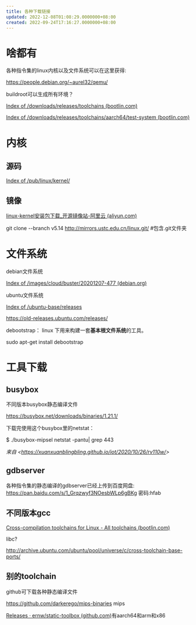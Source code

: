 ```yaml
---
title: 各种下载链接
updated: 2022-12-08T01:08:29.0000000+08:00
created: 2022-09-24T17:16:27.0000000+08:00
---
```


# 啥都有
各种指令集的linux内核以及文件系统可以在这里获得:

 <https://people.debian.org/~aurel32/qemu/>

buildroot可以生成所有环境？

[Index of /downloads/releases/toolchains (bootlin.com)](https://toolchains.bootlin.com/downloads/releases/toolchains/)

[Index of /downloads/releases/toolchains/aarch64/test-system (bootlin.com)](https://toolchains.bootlin.com/downloads/releases/toolchains/aarch64/test-system/)
# 内核
## 源码
[Index of /pub/linux/kernel/](https://mirrors.edge.kernel.org/pub/linux/kernel/)
## 镜像
[linux-kernel安装包下载_开源镜像站-阿里云 (aliyun.com)](https://mirrors.aliyun.com/linux-kernel/?spm=a2c6h.25603864.0.0.4dfd4823Gxs98I)

git clone --branch v5.14 <http://mirrors.ustc.edu.cn/linux.git/> \#包含.git文件夹

# 文件系统
debian文件系统

[Index of /images/cloud/buster/20201207-477 (debian.org)](https://cloud.debian.org/images/cloud/buster/20201207-477/)

ubuntu文件系统

[Index of /ubuntu-base/releases](http://cdimage.ubuntu.com/ubuntu-base/releases/)

<https://old-releases.ubuntu.com/releases/>

debootstrap： linux 下用来构建一套**基本根文件系统**的工具。

sudo apt-get install debootstrap

# 工具下载
## busybox
不同版本busybox静态编译文件

<https://busybox.net/downloads/binaries/1.21.1/>

下载完使用这个busybox里的netstat：

\$ ./busybox-mipsel netstat -pantu\| grep 443

*来自 \<<https://xuanxuanblingbling.github.io/iot/2020/10/26/rv110w/>\>*

## gdbserver
各种指令集的静态编译的gdbserver已经上传到百度网盘: <https://pan.baidu.com/s/1_Grqzwyf3NOesbWLp6gBKg> 密码:hfab
## 不同版本gcc
[Cross-compilation toolchains for Linux - All toolchains (bootlin.com)](https://toolchains.bootlin.com/toolchains.html)

libc?

<http://archive.ubuntu.com/ubuntu/pool/universe/c/cross-toolchain-base-ports/>

## 别的toolchain
github可下载各种静态编译文件

<https://github.com/darkerego/mips-binaries> mips

[Releases · ernw/static-toolbox (github.com)](https://github.com/ernw/static-toolbox/releases)有aarch64和arm和x86

